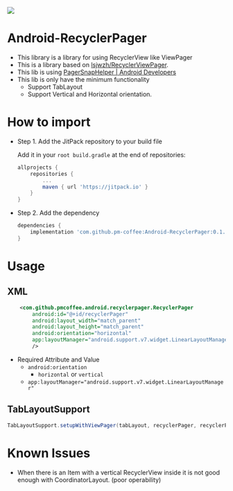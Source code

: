 [![](https://jitpack.io/v/pm-coffee/Android-RecyclerPager.svg)](https://jitpack.io/#pm-coffee/Android-RecyclerPager)


# Android-RecyclerPager

* This library is a library for using RecyclerView like ViewPager
* This is a library based on [lsjwzh/RecyclerViewPager](https://github.com/lsjwzh/RecyclerViewPager).
* This lib is using [PagerSnapHelper | Android Developers](https://developer.android.com/reference/android/support/v7/widget/PagerSnapHelper)
* This lib is only have the minimum functionality
    * Support TabLayout
    * Support Vertical and Horizontal orientation.
# How to import

* Step 1. Add the JitPack repository to your build file
    
    Add it in your `root build.gradle` at the end of repositories:
    
    ```groovy
    allprojects {
        repositories {
            ...
            maven { url 'https://jitpack.io' }
        }
    }
    ```

* Step 2. Add the dependency

    ```groovy
    dependencies {
        implementation 'com.github.pm-coffee:Android-RecyclerPager:0.1.0'
    }
    ```

# Usage

## XML

```xml
    <com.github.pmcoffee.android.recyclerpager.RecyclerPager
        android:id="@+id/recyclerPager"
        android:layout_width="match_parent"
        android:layout_height="match_parent"
        android:orientation="horizontal"
        app:layoutManager="android.support.v7.widget.LinearLayoutManager"
        />
```

* Required Attribute and Value
   * `android:orientation `
      * `horizontal` or `vertical`
   * `app:layoutManager="android.support.v7.widget.LinearLayoutManager"`

## TabLayoutSupport

```java
TabLayoutSupport.setupWithViewPager(tabLayout, recyclerPager, recyclerPagerAdapter);
```


# Known Issues

* When there is an Item with a vertical RecyclerView inside it is not good enough with CoordinatorLayout. (poor operability)

